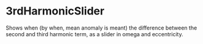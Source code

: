 # 3rdHarmonicSlider
Shows when (by when, mean anomaly is meant) the difference between the second and third harmonic term, as a slider in omega and eccentricity.
